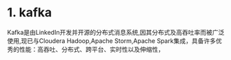 # 1. kafka
Kafka是由LinkedIn开发并开源的分布式消息系统,因其分布式及高吞吐率而被广泛使用,现已与Cloudera Hadoop,Apache Storm,Apache Spark集成，具备许多优秀的性能：高吞吐、分布式、跨平台、实时性以及伸缩性，